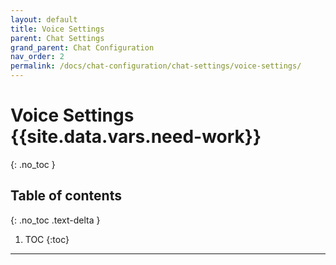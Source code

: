 ```yaml
---
layout: default
title: Voice Settings
parent: Chat Settings
grand_parent: Chat Configuration
nav_order: 2
permalink: /docs/chat-configuration/chat-settings/voice-settings/
---
```


# Voice Settings {{site.data.vars.need-work}}
{: .no_toc }

## Table of contents
{: .no_toc .text-delta }

1. TOC
{:toc}

---